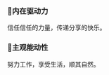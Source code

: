 ### 🌱内在驱动力

信任信任的力量，传递分享的快乐。

### 💬主观能动性

努力工作，享受生活，顺其自然。

<!--

### 忆与思

|  时间   | 地点  | 内容 |
|  ----  | ----  | - |
| 2020.7-至今  | 南方测绘 | 软件研发工程师 |


### 巨人的肩膀

- 滤波器
  - [IIR-filter-python](https://github.com/poganyg/IIR-filter)
  - [DSP IIR Realtime C++ filter library](https://github.com/berndporr/iir1)
  - [Elegant Butterworth and Chebyshev filter implemented in C](https://github.com/adis300/filter-c)
- 图像拼接
  - [insta360官方sdk](https://github.com/Insta360Develop/MediaSDK-Cpp)
  - [基于gear360的开源实现](https://github.com/drNoob13/fisheyeStitcher)
- 传感器标定
  - todo

<!--
**xiaodong1947/xiaodong1947** is a ✨ _special_ ✨ repository because its `README.md` (this file) appears on your GitHub profile.

Here are some ideas to get you started:

- 🔭 I’m currently working on ...
- 🌱 I’m currently learning ...
- 👯 I’m looking to collaborate on ...
- 🤔 I’m looking for help with ...
- 💬 Ask me about ...
- 📫 How to reach me: ...
- 😄 Pronouns: ...
- ⚡ Fun fact: ...
-->
